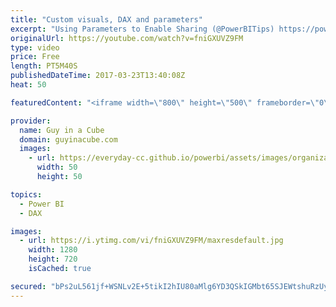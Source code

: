 ```yaml
---
title: "Custom visuals, DAX and parameters"
excerpt: "Using Parameters to Enable Sharing (@PowerBITips) https://powerbi.tips/2017/03/using-parameters-to-enable-sharing/  POWER BI CUSTOM VISUALS CLASS (MODULE 43 – GANTT) (@knight_devin) https://devinknightsql.com/2017/03/21/power-bi-custom-visuals-class-module-43-gantt/  IF and Filter are Different! Be Careful"
originalUrl: https://youtube.com/watch?v=fniGXUVZ9FM
type: video
price: Free
length: PT5M40S
publishedDateTime: 2017-03-23T13:40:08Z
heat: 50

featuredContent: "<iframe width=\"800\" height=\"500\" frameborder=\"0\" src=\"https://www.youtube.com/embed/fniGXUVZ9FM\" allow=\"accelerometer; autoplay; encrypted-media; gyroscope; picture-in-picture\" allowfullscreen></iframe>"

provider:
  name: Guy in a Cube
  domain: guyinacube.com
  images:
    - url: https://everyday-cc.github.io/powerbi/assets/images/organizations/guyinacube.com-50x50.jpg
      width: 50
      height: 50

topics:
  - Power BI
  - DAX

images:
  - url: https://i.ytimg.com/vi/fniGXUVZ9FM/maxresdefault.jpg
    width: 1280
    height: 720
    isCached: true

secured: "bPs2uL561jf+WSNLv2E+5tikI2hIU80aMlg6YD3QSkIGMbt65SJEWtshuRzUytZQ/4VWoqBI9DlzRZRWWSRUUFa9rVYGLnVI7sazdAs1KMu0qEBxyLsYyypdrIn6crlvJJo8IA6DCEVtRp80e5EwPYptaOB1uMh/SGV/7VlUHiaPTpp8hWfuqgU8cLPMUdD1dzFRkf39F1yqoTh6oAA+IaeGugh1xEI4WfpSFdu9VWGxCjTi+SEh+VZagNUgBw5IEtsBXcbF0PQAF4kERPTFlP3KFTEhJpxkc8SI5An/nJLAyFg+Kmx+uT/nIFerS5PCO9AXGfq60G3jUvJ8Xqt5JaVPsWBtPjBvSf2mDQSKOMPTR/9rqBqvLBrJbRgZ/kyycz7V/yXO+Osv9R/QGHoIJLVw/oc7GGSAkyyHuvbSRCE=;1uF83VWpE9PIstzEChkC7Q=="
---
```


